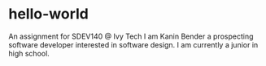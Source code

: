 # hello-world
An assignment for SDEV140 @ Ivy Tech
I am Kanin Bender a prospecting software developer interested in software design. I am currently a junior in high school.
